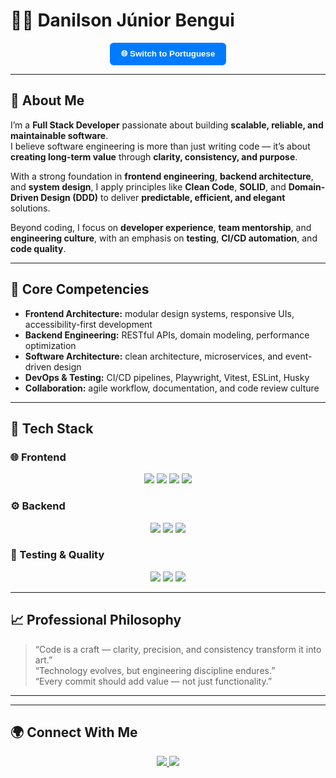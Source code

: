 # 👨‍💻 Danilson Júnior Bengui

<div align="center">

  <button id="langToggle" onclick="toggleLanguage()" style="padding:10px 18px;background-color:#007bff;border:none;border-radius:6px;color:white;cursor:pointer;font-weight:600;">
    🌐 Switch to Portuguese
  </button>
</div>

---

<div id="en">

## 💼 About Me

I’m a **Full Stack Developer** passionate about building **scalable, reliable, and maintainable software**.  
I believe software engineering is more than just writing code — it’s about **creating long-term value** through **clarity, consistency, and purpose**.

With a strong foundation in **frontend engineering**, **backend architecture**, and **system design**, I apply principles like **Clean Code**, **SOLID**, and **Domain-Driven Design (DDD)** to deliver **predictable, efficient, and elegant** solutions.

Beyond coding, I focus on **developer experience**, **team mentorship**, and **engineering culture**, with an emphasis on **testing**, **CI/CD automation**, and **code quality**.

---

## 🧠 Core Competencies

- **Frontend Architecture:** modular design systems, responsive UIs, accessibility-first development  
- **Backend Engineering:** RESTful APIs, domain modeling, performance optimization  
- **Software Architecture:** clean architecture, microservices, and event-driven design  
- **DevOps & Testing:** CI/CD pipelines, Playwright, Vitest, ESLint, Husky  
- **Collaboration:** agile workflow, documentation, and code review culture  

---

## 🧩 Tech Stack

### 🌐 Frontend
<div align="center">
  <img src="https://img.shields.io/badge/React-61DAFB?style=for-the-badge&logo=react&logoColor=black"/>
  <img src="https://img.shields.io/badge/TypeScript-3178C6?style=for-the-badge&logo=typescript&logoColor=white"/>
  <img src="https://img.shields.io/badge/TailwindCSS-38B2AC?style=for-the-badge&logo=tailwind-css&logoColor=white"/>
  <img src="https://img.shields.io/badge/Vue.js-4FC08D?style=for-the-badge&logo=vue.js&logoColor=white"/>
</div>

### ⚙️ Backend
<div align="center">
  <img src="https://img.shields.io/badge/Node.js-339933?style=for-the-badge&logo=node.js&logoColor=white"/>
  <img src="https://img.shields.io/badge/Express.js-000000?style=for-the-badge&logo=express&logoColor=white"/>
  <img src="https://img.shields.io/badge/TypeORM-262627?style=for-the-badge&logo=typeorm&logoColor=white"/>
</div>

### 🧪 Testing & Quality
<div align="center">
  <img src="https://img.shields.io/badge/Vitest-729B1B?style=for-the-badge&logo=vitest&logoColor=white"/>
  <img src="https://img.shields.io/badge/Playwright-45BA4B?style=for-the-badge&logo=playwright&logoColor=white"/>
  <img src="https://img.shields.io/badge/ESLint-4B32C3?style=for-the-badge&logo=eslint&logoColor=white"/>
</div>

---

## 📈 Professional Philosophy

> “Code is a craft — clarity, precision, and consistency transform it into art.”  
> “Technology evolves, but engineering discipline endures.”  
> “Every commit should add value — not just functionality.”

</div>

---

<div id="pt" style="display:none">

## 💼 Sobre Mim

Sou **Desenvolvedor Full Stack** com foco em **soluções escaláveis**, **interfaces modernas** e **código limpo**.  
Acredito que engenharia de software vai além de escrever código — trata-se de **criar valor de longo prazo** com **clareza, consistência e propósito**.

Tenho experiência sólida em **frontend**, **backend** e **arquitetura de sistemas**, aplicando princípios como **Clean Code**, **SOLID** e **DDD** para entregar soluções **eficientes, previsíveis e elegantes**.

Além do código, sou movido pela **experiência do desenvolvedor**, **mentoria técnica** e **boas práticas de engenharia**, com foco em **testes**, **automação CI/CD** e **qualidade de código**.

---

## 🧠 Competências Principais

- **Arquitetura Frontend:** sistemas modulares, design responsivo e acessibilidade  
- **Backend:** APIs RESTful, modelagem de domínio e otimização de performance  
- **Arquitetura de Software:** clean architecture, microserviços e eventos assíncronos  
- **DevOps & Testes:** pipelines CI/CD, Playwright, Vitest, ESLint, Husky  
- **Colaboração:** metodologia ágil, documentação e cultura de revisão de código  

---

## 📈 Filosofia Profissional

> “Código é mais do que instruções — é comunicação entre pessoas que desenvolvem software.”  
> “Cada commit deve gerar valor — não apenas funcionalidade.”  
> “Tecnologia muda, mas a disciplina de engenharia permanece.”

</div>

---

## 🌍 Connect With Me

<div align="center">
  <a href="https://www.linkedin.com/in/danilsonjuniorbengui/">
    <img src="https://img.shields.io/badge/LinkedIn-0077B5?style=for-the-badge&logo=linkedin&logoColor=white"/>
  </a>
  <a href="https://github.com/Danils0n23">
    <img src="https://img.shields.io/badge/GitHub-181717?style=for-the-badge&logo=github&logoColor=white"/>
  </a>
</div>


